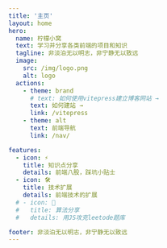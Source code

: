 ```yaml
---
title: '主页'
layout: home
hero:
  name: 柠檬小窝
  text: 学习并分享各类前端的项目和知识
  tagline: 非淡泊无以明志，非宁静无以致远
  image:
    src: /img/logo.png
    alt: logo
  actions:
    - theme: brand
      # text: 如何使用vitepress建立博客网站 →
      text: 如何建站 →
      link: /vitepress
    - theme: alt
      text: 前端导航
      link: /nav/

features:
  - icon: ⚡️
    title: 知识点分享
    details: 前端八股，踩坑小贴士
  - icon: 🛠️
    title: 技术扩展
    details: 前端技术的扩展
  # - icon: 🖖
  #   title: 算法分享
  #   details: 用JS攻克leetode题库

footer: 非淡泊无以明志，非宁静无以致远
---
```


